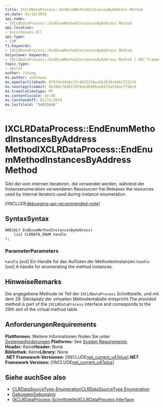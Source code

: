 ```yaml
---
title: IXCLRDataProcess::EndEnumMethodInstancesByAddress Method
ms.date: 01/16/2019
api.name:
- IXCLRDataProcess::EndEnumMethodInstancesByAddress Method
api.location:
- mscordacwks.dll
api.type:
- COM
f1.keywords:
- IXCLRDataProcess::EndEnumMethodInstancesByAddress Method
helpviewer.keywords:
- IXCLRDataProcess::EndEnumMethodInstancesByAddress Method [.NET Framework debugging]
topic_type:
- apiref
author: cshung
ms.author: andrewau
ms.openlocfilehash: 67978e49a8c23c4b25234ecbb3639c696c7232f4
ms.sourcegitcommit: 6b308cf6d627d78ee36dbbae8972a310ac7fd6c8
ms.translationtype: MT
ms.contentlocale: de-DE
ms.lasthandoff: 01/23/2019
ms.locfileid: "54655646"
---
```

# <a name="ixclrdataprocessendenummethodinstancesbyaddress-method"></a><span data-ttu-id="73f29-102">IXCLRDataProcess::EndEnumMethodInstancesByAddress Method</span><span class="sxs-lookup"><span data-stu-id="73f29-102">IXCLRDataProcess::EndEnumMethodInstancesByAddress Method</span></span>

<span data-ttu-id="73f29-103">Gibt die vom internen Iteratoren, die verwendet werden, während der Instanzenumeration verwendeten Ressourcen frei.</span><span class="sxs-lookup"><span data-stu-id="73f29-103">Releases the resources used by internal iterators used during instance enumeration.</span></span>

[!INCLUDE[debugging-api-recommended-note](../../../../includes/debugging-api-recommended-note.md)]

## <a name="syntax"></a><span data-ttu-id="73f29-104">Syntax</span><span class="sxs-lookup"><span data-stu-id="73f29-104">Syntax</span></span>

```
HRESULT EndEnumMethodInstancesByAddress(
    [in] CLRDATA_ENUM handle
);
```

### <a name="parameters"></a><span data-ttu-id="73f29-105">Parameter</span><span class="sxs-lookup"><span data-stu-id="73f29-105">Parameters</span></span>

<span data-ttu-id="73f29-106">`handle` [out] Ein Handle für das Auflisten der Methodeninstanzen.</span><span class="sxs-lookup"><span data-stu-id="73f29-106">`handle` [out] A handle for enumerating the method instances.</span></span>

## <a name="remarks"></a><span data-ttu-id="73f29-107">Hinweise</span><span class="sxs-lookup"><span data-stu-id="73f29-107">Remarks</span></span>

<span data-ttu-id="73f29-108">Die angegebene Methode ist Teil der `IXCLRDataProcess` Schnittstelle, und mit dem 29. Steckplatz der virtuellen Methodentabelle entspricht.</span><span class="sxs-lookup"><span data-stu-id="73f29-108">The provided method is part of the `IXCLRDataProcess` interface and corresponds to the 29th slot of the virtual method table.</span></span>

## <a name="requirements"></a><span data-ttu-id="73f29-109">Anforderungen</span><span class="sxs-lookup"><span data-stu-id="73f29-109">Requirements</span></span>

<span data-ttu-id="73f29-110">**Plattformen:** Weitere Informationen finden Sie unter [Systemanforderungen](../../../../docs/framework/get-started/system-requirements.md).</span><span class="sxs-lookup"><span data-stu-id="73f29-110">**Platforms:** See [System Requirements](../../../../docs/framework/get-started/system-requirements.md).</span></span>  
<span data-ttu-id="73f29-111">**Header:** Keine</span><span class="sxs-lookup"><span data-stu-id="73f29-111">**Header:** None</span></span>  
<span data-ttu-id="73f29-112">**Bibliothek:** Keine</span><span class="sxs-lookup"><span data-stu-id="73f29-112">**Library:** None</span></span>  
<span data-ttu-id="73f29-113">**.NET Framework-Versionen:** [!INCLUDE[net_current_v47plus](../../../../includes/net-current-v47plus.md)]</span><span class="sxs-lookup"><span data-stu-id="73f29-113">**.NET Framework Versions:** [!INCLUDE[net_current_v47plus](../../../../includes/net-current-v47plus.md)]</span></span>  

## <a name="see-also"></a><span data-ttu-id="73f29-114">Siehe auch</span><span class="sxs-lookup"><span data-stu-id="73f29-114">See also</span></span>

- [<span data-ttu-id="73f29-115">CLRDataSourceType-Enumeration</span><span class="sxs-lookup"><span data-stu-id="73f29-115">CLRDataSourceType Enumeration</span></span>](../../../../docs/framework/unmanaged-api/debugging/clrdatasourcetype-enumeration.md)
- [<span data-ttu-id="73f29-116">Debuggen</span><span class="sxs-lookup"><span data-stu-id="73f29-116">Debugging</span></span>](../../../../docs/framework/unmanaged-api/debugging/index.md)
- [<span data-ttu-id="73f29-117">IXCLRDataProcess-Schnittstelle</span><span class="sxs-lookup"><span data-stu-id="73f29-117">IXCLRDataProcess Interface</span></span>](../../../../docs/framework/unmanaged-api/debugging/ixclrdataprocess-interface.md)
